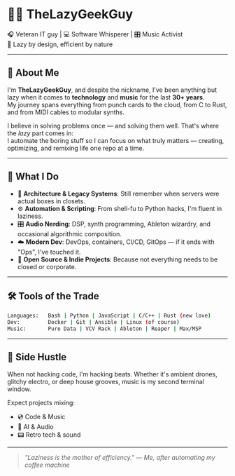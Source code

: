 # 👨‍💻 TheLazyGeekGuy

🎧 Veteran IT guy | 💻 Software Whisperer | 🎛️ Music Activist  
🧠 Lazy by design, efficient by nature

---

## 👋 About Me

I'm **TheLazyGeekGuy**, and despite the nickname, I’ve been anything but lazy when it comes to **technology** and **music** for the last **30+ years**.  
My journey spans everything from punch cards to the cloud, from C to Rust, and from MIDI cables to modular synths.

I believe in solving problems once — and solving them well. That's where the *lazy* part comes in:  
I automate the boring stuff so I can focus on what truly matters — creating, optimizing, and remixing life one repo at a time.

---

## 💼 What I Do

- 🔧 **Architecture & Legacy Systems**: Still remember when servers were actual boxes in closets.
- ⚙️ **Automation & Scripting**: From shell-fu to Python hacks, I'm fluent in laziness.
- 🎛️ **Audio Nerding**: DSP, synth programming, Ableton wizardry, and occasional algorithmic composition.
- ☁️ **Modern Dev**: DevOps, containers, CI/CD, GitOps — if it ends with "Ops", I've touched it.
- 🎸 **Open Source & Indie Projects**: Because not everything needs to be closed or corporate.

---

## 🛠️ Tools of the Trade

```bash
Languages:   Bash | Python | JavaScript | C/C++ | Rust (new love)
Dev:         Docker | Git | Ansible | Linux (of course)
Music:       Pure Data | VCV Rack | Ableton | Reaper | Max/MSP
```

---

## 🎵 Side Hustle

When not hacking code, I'm hacking beats. Whether it's ambient drones, glitchy electro, or deep house grooves, music is my second terminal window.

Expect projects mixing:
- 💿 Code & Music
- 🧪 AI & Audio
- 📟 Retro tech & sound
<!---
---

## 🔗 Let’s Connect

- 🔗 [Website/Blog](https://yourwebsite.dev) *(optional)*
- 🧠 [LinkedIn](https://linkedin.com/in/TheLazyGeekGuy) *(optional)*
- 🎶 [SoundCloud](https://soundcloud.com/yourhandle) *(if music-focused)*
- 📬 Contact: [thelazygeek@yourdomain.dev](mailto:thelazygeek@yourdomain.dev)
--->
---

> *"Laziness is the mother of efficiency." — Me, after automating my coffee machine*

<!---
TheLazyGeekGuy/TheLazyGeekGuy is a ✨ special ✨ repository because its `README.md` (this file) appears on your GitHub profile.
You can click the Preview link to take a look at your changes.
--->
